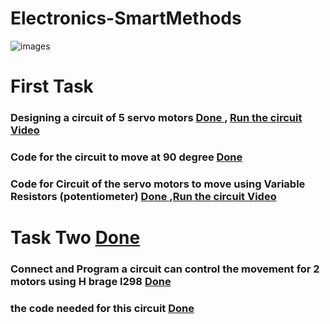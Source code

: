 # Electronics-SmartMethods
![images](https://user-images.githubusercontent.com/74243095/129967215-b4c9d955-a830-40f3-a590-098434d4a12b.jpg)
# First Task 
### Designing a circuit of 5 servo motors [Done ](https://github.com/khulud1998/Electronics-Engineering/blob/main/%20Design%20Five%20servo%20motors%20.pdf), [Run the circuit Video](https://github.com/khulud1998/Electronics-Engineering/blob/main/Run%20the%20circuit%20servo%20motors%2090%20degree.md)
### Code for the circuit to move at 90 degree [Done](https://github.com/khulud1998/Electronics-Engineering/blob/main/Code%20for%2090%20degree%20movement%20for%20the%205%20servo%20motors.md) 
### Code for Circuit of the servo motors to move using Variable Resistors (potentiometer) [Done ](https://github.com/khulud1998/Electronics-Engineering/blob/main/Code%20for%205%20servo%20motors%20with%20potentiometer.md),[Run the circuit Video](https://github.com/khulud1998/Electronics-Engineering/blob/main/Run%20the%20circuit%20servo%20motors%20depanding%20on%20the%20variable%20resistors.md)

# Task Two [Done](https://github.com/khulud1998/Electronics-Engineering/blob/main/Task%202%20.md)  
### Connect and Program a circuit can control the movement for 2 motors using H brage l298 [Done ](https://github.com/khulud1998/Electronics-Engineering/blob/main/Run%20H%20brage%20l298%20circuit.md)
### the code needed for this circuit [Done ](https://github.com/khulud1998/Electronics-Engineering/blob/main/Code%20H%20brage%20l298.md)


